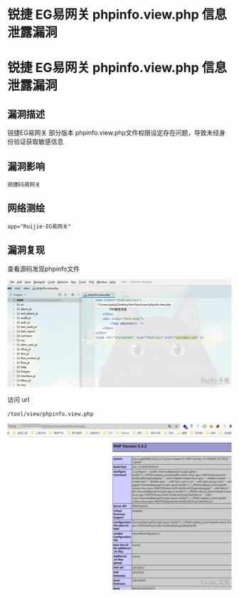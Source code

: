 # 锐捷 EG易网关 phpinfo.view.php 信息泄露漏洞

# 锐捷 EG易网关 phpinfo.view.php 信息泄露漏洞

## 漏洞描述

锐捷EG易网关 部分版本 phpinfo.view.php文件权限设定存在问题，导致未经身份验证获取敏感信息

## 漏洞影响

```
锐捷EG易网关
```

## 网络测绘

```
app="Ruijie-EG易网关"
```

## 漏洞复现

查看源码发现phpinfo文件

![](/images/202202110927256.png)

访问 url

```plain
/tool/view/phpinfo.view.php
```

![](/images/202202110927015.png)


